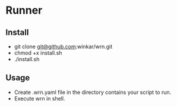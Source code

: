 # Runner

## Install
- git clone git@github.com:winkar/wrn.git
- chmod +x install.sh
- ./install.sh

## Usage
- Create .wrn.yaml file in the directory contains your script to run.
- Execute wrn in shell.